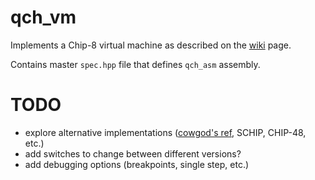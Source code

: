 # qch_vm
Implements a Chip-8 virtual machine as described on the [wiki][] page.

Contains master `spec.hpp` file that defines `qch_asm` assembly.

# TODO
- explore alternative implementations ([cowgod's ref][], SCHIP, CHIP-48, etc.)
- add switches to change between different versions?
- add debugging options (breakpoints, single step, etc.)

[wiki]: <https://en.wikipedia.org/wiki/CHIP-8>
[cowgod's ref]: <http://devernay.free.fr/hacks/chip8/C8TECH10.HTM>
